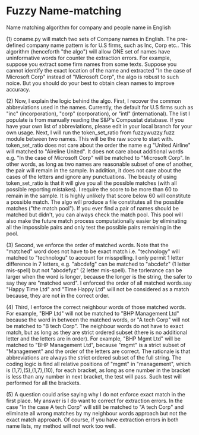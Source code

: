 # Fuzzy Name-matching
Name matching algorithm for company and people name in English

(1) coname.py will match two sets of Company names in English. The pre-defined company name pattern is for U.S firms, such as Inc, Corp etc..
This algorithm (henceforth "the algo") will allow ONE set of names have uninformative words for counter the extraction errors. For example, suppose you extract some firm names from some texts. Suppose you cannot identify the exact location of the name and extracted "In the case of Microsoft Corp" instead of "Microsoft Corp", the algo is robust to such noice. But you should do your best to obtain clean names to improve accuracy.

(2) Now, I explain the logic behind the algo. First, I recover the common abbreviations used in the names. Currently, the default for U.S firms such as "inc" (incorporation), "corp" (corporation), or "intl" (international). The list I populate is from manually reading the S&P's Compustat database. If you have your own list of abbreviations, please edit in your local branch for your own usage. Next, I will run the token_set_ratio from fuzzywuzzy.fuzz module between two names. This will be the raw score to start with. token_set_ratio does not care about the order the name e.g "United Airline" will matched to "Aireline United". It does not care about additional words e.g. "In the case of Microsoft Corp" will be matched to "Microsoft Corp". In other words, as long as two names are reasonable subset of one of another, the pair will remain in the sample. In addition, it does not care about the cases of the letters and ignore any punctuations. The beauty of using token_set_ratio is that it will give you all the possible matches (with all possible reporting mistakes). I require the score to be more than 60 to remain in the sample. It is highly unlikely that score below 60 will constitute a possible match. The algo will produce a file constitutes all the possible matches ("the match pool"). If you ever find a pair of names should be matched but didn't, you can always check the match pool. This pool will also make the future match process computationally easier by eliminating all the impossible pairs and only test the possible pairs remaining in the pool.

(3) Second, we enforce the order of matched words. Note that the "matched" word does not have to be exact match i.e. "technology" will matched to "technologu" to account for misspelling. I only permit 1 letter difference in 7 letters, e.g. "abcdefg" can be matched to "abcdefz" (1 letter mis-spell) but not "abcdefyz" (2 letter mis-spell). The torlerance can be larger when the word is longer, because the longer is the string, the safer to say they are "matched word". I enforced the order of all matched words.say "Happy Time Ltd" and "Time Happy Ltd" will not be considered as a match because, they are not in the correct order.

(4) Third, I enforce the correct neighbour words of those matched words. For example, "BHP Ltd" will not be matched to "BHP Management Ltd" because the word in between the matched words, or "A tech Corp" will not be matched to "B tech Corp". The neighbour words do not have to exact match, but as long as they are strict ordered subset (there is no additional letter and the letters are in order). For example, "BHP Mgmt Ltd" will be matched to "BHP Management Ltd", because "mgmt" is a strict subset of "Management" and the order of the letters are correct. The rationale is that abbreviations are always the strict ordered subset of the full string. The coding logic is find all relative positions of "mgmt" in "management", which is (1,7),(5),(1,7),(10), for each bracket, as long as one number in the bracket is less than any number in next bracket, the test will pass. Such test will performed for all the brackets.

(5) A question could arise saying why I do not enforce exact match in the first place. My answer is I do want to correct for extraction errors. In the case "In the case A tech Corp" will still be matched to "A tech Corp" and eliminate all wrong matches by my neighbour words approach but not the exact match approach. Of course, if you have extraction errors in both name lists, my method will not work too well.
